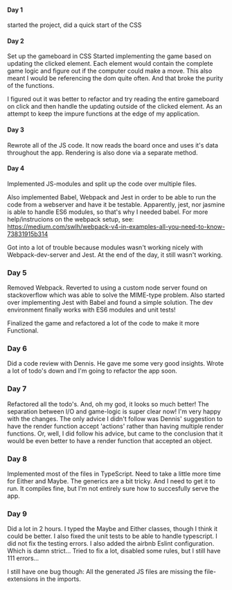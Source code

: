#### Day 1 
started the project, did a quick start of the CSS

#### Day 2 
Set up the gameboard in CSS 
Started implementing the game based on updating the
clicked element. Each element would contain the 
complete game logic and figure out if the computer
could make a move. This also meant I would be 
referencing the dom quite often. And that broke
the purity of the functions. 

I figured out it was better to refactor and try 
reading the entire gameboard on click and then handle
the updating outside of the clicked element. As an 
attempt to keep the impure functions at the edge of
my application. 

#### Day 3
Rewrote all of the JS code. It now reads the board once
and uses it's data throughout the app. Rendering is 
also done via a separate method.

#### Day 4
Implemented JS-modules and split up the code over 
multiple files.

Also implemented Babel, Webpack and Jest in order to be
able to run the code from a webserver and have it be
testable. Apparently, jest, nor jasmine is able to handle 
ES6 modules, so that's why I needed babel.
For more help/instrucions on the webpack setup, see:
https://medium.com/swlh/webpack-v4-in-examples-all-you-need-to-know-73831915b314

Got into a lot of trouble because modules wasn't working 
nicely with Webpack-dev-server and Jest. At the end of the
day, it still wasn't working.

### Day 5
Removed Webpack. Reverted to using a custom node server found
on stackoverflow which was able to solve the MIME-type problem.
Also started over implementing Jest with Babel and found a 
simple solution. The dev environment finally works with ES6
modules and unit tests!

Finalized the game and refactored a lot of the code to make 
it more Functional.

### Day 6
Did a code review with Dennis. He gave me some very good insights.
Wrote a lot of todo's down and I'm going to refactor the app soon.

### Day 7
Refactored all the todo's. And, oh my god, it looks so much better!
The separation between I/O and game-logic is super clear now! 
I'm very happy with the changes.
The only advice I didn't follow was Dennis' suggestion to have the 
render function accept 'actions' rather than having multiple render functions.
Or, well, I did follow his advice, but came to the conclusion that it
would be even better to have a render function that accepted an object.  

### Day 8
Implemented most of the files in TypeScript. Need to take a little more
time for Either and Maybe. The generics are a bit tricky.
And I need to get it to run. It compiles fine, but I'm not entirely
sure how to succesfully serve the app.

### Day 9
Did a lot in 2 hours. I typed the Maybe and Either classes, though I think
it could be better. I also fixed the unit tests to be able to handle typescript.
I did not fix the testing errors.
I also added the airbnb Eslint configuration. Which is damn strict... Tried to
fix a lot, disabled some rules, but I still have 111 errors...

I still have one bug though: All the generated JS files are missing the
file-extensions in the imports.
